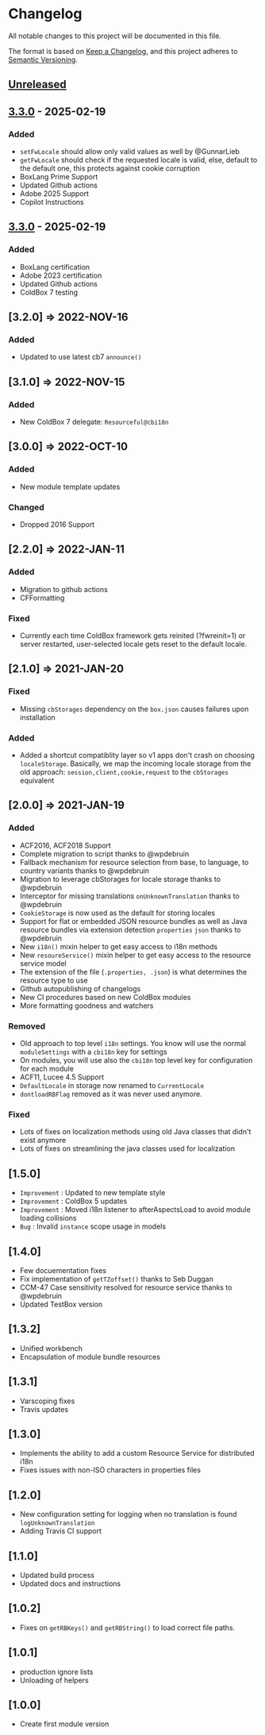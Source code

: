 # Changelog

All notable changes to this project will be documented in this file.

The format is based on [Keep a Changelog](https://keepachangelog.com/en/1.0.0/),
and this project adheres to [Semantic Versioning](https://semver.org/spec/v2.0.0.html).

## [Unreleased]

## [3.3.0] - 2025-02-19

### Added

- `setFwLocale` should allow only valid values as well by @GunnarLieb
- `getFwLocale` should check if the requested locale is valid, else, default to the default one, this protects against cookie corruption
- BoxLang Prime Support
- Updated Github actions
- Adobe 2025 Support
- Copilot Instructions

## [3.3.0] - 2025-02-19

### Added

- BoxLang certification
- Adobe 2023 certification
- Updated Github actions
- ColdBox 7 testing

## [3.2.0] => 2022-NOV-16

### Added

- Updated to use latest cb7 `announce()`

## [3.1.0] => 2022-NOV-15

### Added

- New ColdBox 7 delegate: `Resourceful@cbi18n`

## [3.0.0] => 2022-OCT-10

### Added

- New module template updates

### Changed

- Dropped 2016 Support

## [2.2.0] => 2022-JAN-11

### Added

- Migration to github actions
- CFFormatting

### Fixed

- Currently each time ColdBox framework gets reinited (?fwreinit=1) or server restarted, user-selected locale gets reset to the default locale.

## [2.1.0] => 2021-JAN-20

### Fixed

- Missing `cbStorages` dependency on the `box.json` causes failures upon installation

### Added

- Added a shortcut compatiblity layer so v1 apps don't crash on choosing `localeStorage`. Basically, we map the incoming locale storage from the old approach: `session,client,cookie,request` to the `cbStorages` equivalent

## [2.0.0] => 2021-JAN-19

### Added

- ACF2016, ACF2018 Support
- Complete migration to script thanks to @wpdebruin
- Fallback mechanism for resource selection from base, to language, to country variants thanks to @wpdebruin
- Migration to leverage cbStorages for locale storage thanks to @wpdebruin
- Interceptor for missing translations `onUnknownTranslation` thanks to @wpdebruin
- `CookieStorage` is now used as the default for storing locales
- Support for flat or embedded JSON resource bundles as well as Java resource bundles via extension detection `properties` `json` thanks to @wpdebruin
- New `i18n()` mixin helper to get easy access to i18n methods
- New `resoureService()` mixin helper to get easy access to the resource service model
- The extension of the file (`.properties, .json`) is what determines the resource type to use
- Github autopublishing of changelogs
- New CI procedures based on new ColdBox modules
- More formatting goodness and watchers

### Removed

- Old approach to top level `i18n` settings. You know will use the normal `moduleSettings` with a `cbi18n` key for settings
- On modules, you will use also the `cbi18n` top level key for configuration for each module
- ACF11, Lucee 4.5 Support
- `DefaultLocale` in storage now renamed to `CurrentLocale`
- `dontloadRBFlag` removed as it was never used anymore.

### Fixed

- Lots of fixes on localization methods using old Java classes that didn't exist anymore
- Lots of fixes on streamlining the java classes used for localization

## [1.5.0]

- `Improvement` : Updated to new template style
- `Improvement` : ColdBox 5 updates
- `Improvement` : Moved i18n listener to afterAspectsLoad to avoid module loading collisions
- `Bug` : Invalid `instance` scope usage in models

## [1.4.0]

- Few docuementation fixes
- Fix implementation of `getTZoffset()` thanks to Seb Duggan
- CCM-47 Case sensitivity resolved for resource service thanks to @wpdebruin
- Updated TestBox version

## [1.3.2]

- Unified workbench
- Encapsulation of module bundle resources

## [1.3.1]

- Varscoping fixes
- Travis updates

## [1.3.0]

- Implements the ability to add a custom Resource Service for distributed i18n
- Fixes issues with non-ISO characters in properties files

## [1.2.0]

- New configuration setting for logging when no translation is found `logUnknownTranslation`
- Adding Travis CI support

## [1.1.0]

- Updated build process
- Updated docs and instructions

## [1.0.2]

- Fixes on `getRBKeys()` and `getRBString()` to load correct file paths.

## [1.0.1]

- production ignore lists
- Unloading of helpers

## [1.0.0]

- Create first module version

[unreleased]: https://github.com/coldbox-modules/cbi18n/compare/v3.3.0...HEAD
[3.3.0]: https://github.com/coldbox-modules/cbi18n/compare/66cb83a4dbf1c67aba786dcf59236ba73ac29f51...v3.3.0
